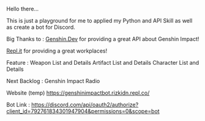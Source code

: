 Hello there...

This is just a playground for me to applied my Python and API Skill as well as create a bot for Discord.

Big Thanks to :
[Genshin.Dev](https://api.genshin.dev/)
for providing a great API about Genshin Impact!

[Repl.it](https://repl.it/)
for providing a great workplaces!

Feature :
Weapon List and Details
Artifact List and Details
Character List and Details

Next Backlog :
Genshin Impact Radio

Website (temp)
https://genshinimpactbot.rizkidn.repl.co/

Bot Link :
https://discord.com/api/oauth2/authorize?client_id=792761834301947904&permissions=0&scope=bot

